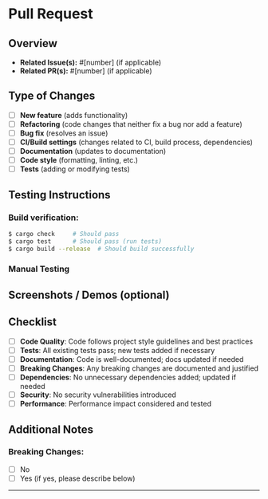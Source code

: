# Pull Request

## Overview

<!-- Briefly describe the changes made and their purpose. What does this PR accomplish? -->
- **Related Issue(s):** #[number] (if applicable)
- **Related PR(s):** #[number] (if applicable)

## Type of Changes

<!-- Please check all that apply -->
- [ ] **New feature** (adds functionality)
- [ ] **Refactoring** (code changes that neither fix a bug nor add a feature)
- [ ] **Bug fix** (resolves an issue)
- [ ] **CI/Build settings** (changes related to CI, build process, dependencies)
- [ ] **Documentation** (updates to documentation)
- [ ] **Code style** (formatting, linting, etc.)
- [ ] **Tests** (adding or modifying tests)

## Testing Instructions

<!-- How should reviewers test these changes? Provide step-by-step instructions. -->

### Build verification:
```sh
$ cargo check     # Should pass
$ cargo test      # Should pass (run tests)
$ cargo build --release  # Should build successfully
```

<!-- Include any specific testing steps, commands, or expected outcomes -->

### Manual Testing
<!-- Describe any manual testing performed or required -->

## Screenshots / Demos (optional)

<!-- Include images, videos, or console output demonstrating the changes, especially for UI/graphics related changes -->

## Checklist

<!-- Before submitting, ensure the following: -->
- [ ] **Code Quality**: Code follows project style guidelines and best practices
- [ ] **Tests**: All existing tests pass; new tests added if necessary
- [ ] **Documentation**: Code is well-documented; docs updated if needed
- [ ] **Breaking Changes**: Any breaking changes are documented and justified
- [ ] **Dependencies**: No unnecessary dependencies added; updated if needed
- [ ] **Security**: No security vulnerabilities introduced
- [ ] **Performance**: Performance impact considered and tested

## Additional Notes

<!-- Any additional context, concerns, or reminders for reviewers -->

### Breaking Changes:
- [ ] No
- [ ] Yes (if yes, please describe below)

---
